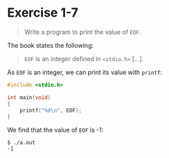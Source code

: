 # Exercise 1-7

> Write a program to print the value of `EOF`.



The book states the following:

> `EOF` is an integer defined in `<stdio.h>` […].

As `EOF` is an integer, we can print its value with `printf`:
```c
#include <stdio.h>

int main(void)
{
	printf("%d\n", EOF);
}
```
We find that the value of `EOF` is -1:
```text
$ ./a.out
-1
```
